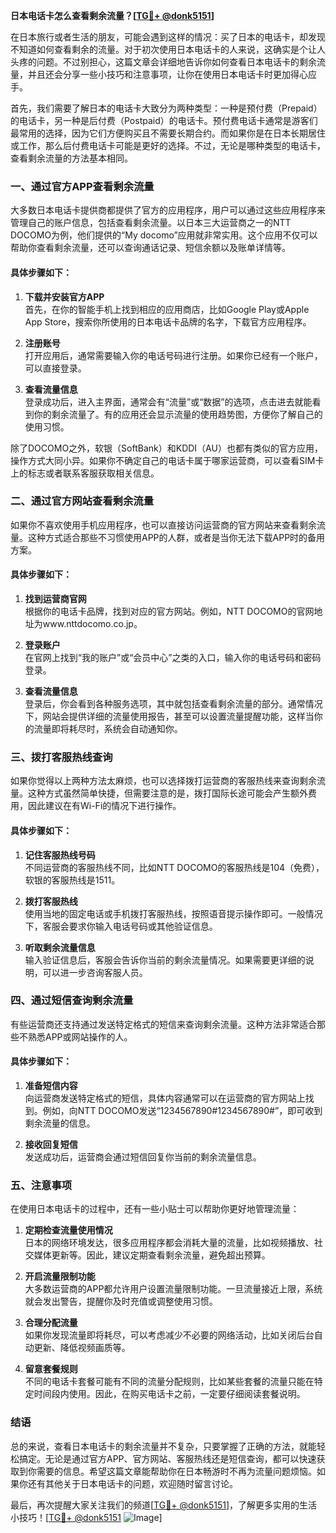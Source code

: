 **日本电话卡怎么查看剩余流量？[[TG💪+ @donk5151](https://t.me/s/donk5151)]**

在日本旅行或者生活的朋友，可能会遇到这样的情况：买了日本的电话卡，却发现不知道如何查看剩余的流量。对于初次使用日本电话卡的人来说，这确实是个让人头疼的问题。不过别担心，这篇文章会详细地告诉你如何查看日本电话卡的剩余流量，并且还会分享一些小技巧和注意事项，让你在使用日本电话卡时更加得心应手。

首先，我们需要了解日本的电话卡大致分为两种类型：一种是预付费（Prepaid）的电话卡，另一种是后付费（Postpaid）的电话卡。预付费电话卡通常是游客们最常用的选择，因为它们方便购买且不需要长期合约。而如果你是在日本长期居住或工作，那么后付费电话卡可能是更好的选择。不过，无论是哪种类型的电话卡，查看剩余流量的方法基本相同。

### **一、通过官方APP查看剩余流量**

大多数日本电话卡提供商都提供了官方的应用程序，用户可以通过这些应用程序来管理自己的账户信息，包括查看剩余流量。以日本三大运营商之一的NTT DOCOMO为例，他们提供的“My docomo”应用就非常实用。这个应用不仅可以帮助你查看剩余流量，还可以查询通话记录、短信余额以及账单详情等。

#### **具体步骤如下：**
1. **下载并安装官方APP**  
   首先，在你的智能手机上找到相应的应用商店，比如Google Play或Apple App Store，搜索你所使用的日本电话卡品牌的名字，下载官方应用程序。
   
2. **注册账号**  
   打开应用后，通常需要输入你的电话号码进行注册。如果你已经有一个账户，可以直接登录。

3. **查看流量信息**  
   登录成功后，进入主界面，通常会有“流量”或“数据”的选项，点击进去就能看到你的剩余流量了。有的应用还会显示流量的使用趋势图，方便你了解自己的使用习惯。

除了DOCOMO之外，软银（SoftBank）和KDDI（AU）也都有类似的官方应用，操作方式大同小异。如果你不确定自己的电话卡属于哪家运营商，可以查看SIM卡上的标志或者联系客服获取相关信息。

### **二、通过官方网站查看剩余流量**

如果你不喜欢使用手机应用程序，也可以直接访问运营商的官方网站来查看剩余流量。这种方式适合那些不习惯使用APP的人群，或者是当你无法下载APP时的备用方案。

#### **具体步骤如下：**
1. **找到运营商官网**  
   根据你的电话卡品牌，找到对应的官方网站。例如，NTT DOCOMO的官网地址为www.nttdocomo.co.jp。

2. **登录账户**  
   在官网上找到“我的账户”或“会员中心”之类的入口，输入你的电话号码和密码登录。

3. **查看流量信息**  
   登录后，你会看到各种服务选项，其中就包括查看剩余流量的部分。通常情况下，网站会提供详细的流量使用报告，甚至可以设置流量提醒功能，这样当你的流量即将耗尽时，系统会自动通知你。

### **三、拨打客服热线查询**

如果你觉得以上两种方法太麻烦，也可以选择拨打运营商的客服热线来查询剩余流量。这种方式虽然简单快捷，但需要注意的是，拨打国际长途可能会产生额外费用，因此建议在有Wi-Fi的情况下进行操作。

#### **具体步骤如下：**
1. **记住客服热线号码**  
   不同运营商的客服热线不同，比如NTT DOCOMO的客服热线是104（免费），软银的客服热线是1511。

2. **拨打客服热线**  
   使用当地的固定电话或手机拨打客服热线，按照语音提示操作即可。一般情况下，客服会要求你输入电话号码或其他验证信息。

3. **听取剩余流量信息**  
   输入验证信息后，客服会告诉你当前的剩余流量情况。如果需要更详细的说明，可以进一步咨询客服人员。

### **四、通过短信查询剩余流量**

有些运营商还支持通过发送特定格式的短信来查询剩余流量。这种方法非常适合那些不熟悉APP或网站操作的人。

#### **具体步骤如下：**
1. **准备短信内容**  
   向运营商发送特定格式的短信，具体内容通常可以在运营商的官方网站上找到。例如，向NTT DOCOMO发送“1234567890#1234567890#”，即可收到剩余流量的信息。

2. **接收回复短信**  
   发送成功后，运营商会通过短信回复你当前的剩余流量信息。

### **五、注意事项**

在使用日本电话卡的过程中，还有一些小贴士可以帮助你更好地管理流量：

1. **定期检查流量使用情况**  
   日本的网络环境发达，很多应用程序都会消耗大量的流量，比如视频播放、社交媒体更新等。因此，建议定期查看剩余流量，避免超出预算。

2. **开启流量限制功能**  
   大多数运营商的APP都允许用户设置流量限制功能。一旦流量接近上限，系统就会发出警告，提醒你及时充值或调整使用习惯。

3. **合理分配流量**  
   如果你发现流量即将耗尽，可以考虑减少不必要的网络活动，比如关闭后台自动更新、降低视频画质等。

4. **留意套餐规则**  
   不同的电话卡套餐可能有不同的流量分配规则，比如某些套餐的流量只能在特定时间段内使用。因此，在购买电话卡之前，一定要仔细阅读套餐说明。

### **结语**

总的来说，查看日本电话卡的剩余流量并不复杂，只要掌握了正确的方法，就能轻松搞定。无论是通过官方APP、官方网站、客服热线还是短信查询，都可以快速获取到你需要的信息。希望这篇文章能帮助你在日本畅游时不再为流量问题烦恼。如果你还有其他关于日本电话卡的问题，欢迎随时留言讨论。

最后，再次提醒大家关注我们的频道[[TG💪+ @donk5151](https://t.me/s/donk5151)]，了解更多实用的生活小技巧！[[TG💪+ @donk5151](https://t.me/s/donk5151) ![Image](https://i.postimg.cc/rwNCRYN7/Snipaste-2025-04-30-17-27-05.png)]